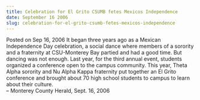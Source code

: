 ```yaml
---
title: Celebration for El Grito CSUMB fetes Mexicos Independence
date: September 16 2006
slug: celebration-for-el-grito-csumb-fetes-mexicos-independence
---
```


 



<span class="date">Posted on Sep 16, 2006    </span>
It began three years ago as a Mexican Independence Day celebration,
a social dance where members of a sorority and a fraternity at
CSU-Monterey Bay partied and had a good time. But dancing was not
enough. Last year, for the third annual event, students organized a
conference open to the campus community. This year, Theta Alpha
sorority and Nu Alpha Kappa fraternity put together an El Grito
conference and brought about 70 high school students to campus to
learn about their culture.<br>
&#x2013; Monterey County Herald, Sept. 16, 2006<br/></br>




 
